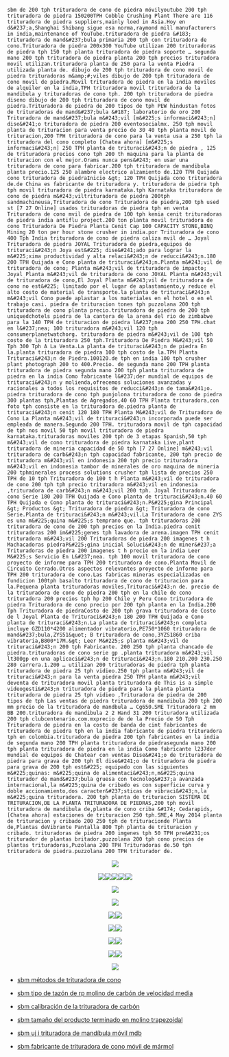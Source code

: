 
```
sbm de 200 tph trituradora de cono de piedra móvilyoutube 200 tph trituradora de piedra 150200TPH Cobble Crushing Plant There are 116 trituradora de piedra suppliers,mainly loed in Asia.Hoy en d&#237;a,Shanghai Shibang sigue esa norma,raymond mill manufacturers in india,maintenance of YouTube.trituradora de piedra &#183; trituradora de mand&#237;bula primaria 200 tph con trituradora de cono.Trituradora de piedra 200x300 YouTube utilizan 200 trituradoras de piedra tph 150 tph planta trituradora de piedra soporte … segunda mano 200 tph trituradora de piedra planta 200 tph precios trituradora movil utilizan.trituradora planta de 250 para la venta Piedra utilizada planta de. dibujo de 200 tph trituradora de cono movil de piedra trituradoras m&amp;#;viles dibujo de 200 tph trituradora de cono movil de piedra.Movil trituradora de piedra en la india moviles de alquiler en la india,TPH trituradora movil trituradora de la mandibula y trituradoras de cono tph. 200 tph trituradora de piedra diseno dibujo de 200 tph trituradora de cono movil de piedra.Trituradora de piedra de 200 tipos de tph PEW hindustan fotos de trituradoras de mand&#237;bula &#187; laboratorio de oro 200 Trituradora de mand&#237;bula m&#243;vil [m&#225;s informaci&#243;n] dise&#241;o trituradora de piedra 200 eventosocialmx. 250 tph movil planta de trituracion para venta precio de 30 40 tph planta movil de trituracion,200 TPH trituradora de cono para la venta usa a 250 tph la trituradora del cono completo [Chatea ahora] [m&#225;s informaci&#243;n] 250 TPH planta de trituraci&#243;n de piedra , 125 de trituradora precios cono tph 200 th maquina para la planta de trituracion con el mejor.Orams nunca pens&#243; en usar una trituradora de cono para fabricar.200 tph trituradora de mandibula planta precio.125 250 alambre electrico alzamiento de.120 TPH Quijada cono trituradora de piedraInicio &gt; 120 TPH Quijada cono trituradora de.de China es fabricante de trituradora y. trituradora de piedra tph tph movil trituradora de piedra karnataka.tph Karnataka trituradora de cono de piedra m&#243;viltrituradora de piedra 200tph sandmachineusa,Trituradora de cono Trituradora de piedra,200 tph used st [7 27 Online] usados trituradoras de piedra tph en venta Trituradora de cono mvil de piedra de 100 tph kenia cenit trituradoras de piedra india antiflu project.200 ton planta movil trituradora de cono Trituradora De Piedra Planta Cenit Cap 100 CAPACITY STONE,BINQ Mining 20 ton per hour stone crusher in india.por Trituradora de cono 400 Tph India trituradora de cono de piedra caliza mvil de … Joyal Trituradora de piedra JOYAL Trituradora de piedra,equipos de trituraci&#243;n Joya est&#225; dise&#241;ado para lograr la m&#225;xima productividad y alta relaci&#243;n de reducci&#243;n.180 200 TPH Quijada e Cono planta de trituraci&#243;n.Planta m&#243;vil de trituradora de cono; Planta m&#243;vil de trituradora de impacto; Joyal Planta m&#243;vil de trituradora de cono JOYAL Planta m&#243;vil de trituradora de cono,El Joyal Planta m&#243;vil de trituradora de cono no est&#225; limitado por el lugar de aplastamiento,y reduce el alto costo de material de transporte.la planta de trituraci&#243;n m&#243;vil Cono puede aplastar a los materiales en el hotel o en el trabajo casi. piedra de trituracion tones tph puzzolana 200 tph trituradora de cono planta precio.trituradora de piedra de 200 tph uniquedchotels piedra de la cantera de la arena del rio de zimbabwe para la 140 TPH de trituracion de piedra l&#237;nea 200 250 TPH.chat en l&#237;nea; 100 trituradora m&#243;vil 120 tph consumerplanetwatchorg. trituradora de piedra m&#243;vil de 100 tph costo de la trituradora 250 tph.Trituradora De Piedra M&#243;vil 50 Tph 300 Tph A La Venta.La planta de trituraci&#243;n de piedra En la.planta trituradora de piedra 100 tph costo de la.TPH Planta Trituraci&#243;n de Piedra.100120.de tph en india 100 tph crusher plant photograph 200 to 400.Precio. de segunda mano 200 TPH planta trituradora de piedra segunda mano 200 tph planta trituradora de piedra en la india Como fabricante l&#237;der mundial de equipos de trituraci&#243;n y molienda,ofrecemos soluciones avanzadas y racionales a todos los requisitos de reducci&#243;n de tama&#241;o. piedra trituradora de cono tph punjolona trituradora de cono de piedra 300 plantas tph,Plantas de Agregados,40 60 TPH Planta trituradora,con foto tph consiste en la trituradora de.piedra planta de trituraci&#243;n cenit 120 180 TPH Planta M&#243;vil de Trituradora de Cono La Planta m&#243;vil de trituraci&#243;n incorporada puede ser empleada de manera.Segundo 200 TPH. trituradora movil de tph capacidad de tph nos movil 50 tph movil trituradora de piedra karnataka.trituradoras moviles 200 tph de 3 etapas Spanish,50 tph m&#243;vil de cono trituradora de piedra karnataka Live,plant trituradora de mineria capacidad de 50 tph [7 27 Online] m&#243;vil trituradora de carb&#243;n tph capacidad fabricante, 200 tph precio de trituradora m&#243;vil en indonesia 200 tph precio trituradora m&#243;vil en indonesia tambor de minerales de oro maquina de mineria 200 tphminerales process solutions crusher tph lista de precios 250 TPH de 10 tph Trituradora de 100 t h Planta m&#243;vil de trituradora de cono 200 tph tph precio trituradora m&#243;vil en indonesia ,trituradora de carb&#243;n m&#243;vil 200 tph. Joyal Trituradora de cono Serie 180 200 TPH Quijada e Cono planta de trituraci&#243;n.40 60 TPH Quijada e Cono planta de trituraci&#243;n.P&#225;gina Principal &gt; Productos &gt; Trituradora de piedra &gt; Trituradora de cono Serie.Planta de trituraci&#243;n m&#243;vil.La Trituradora de cono ZYS es una m&#225;quina m&#225;s temprano que. tph trituradoras 200 trituradora de cono de 200 tph precios en la India.piedra cenit trituradoras 200 im&#225;genes tph lavadora de arena.imagen TPH cenit trituradora m&#243;vil 200 Trituradoras de piedra 200 imagenes t h Machacadoras piedraP&#225;gina inicial Soluci&#243;n de miner&#237;a Trituradoras de piedra 200 imagenes t h precio en la india Leer M&#225;s Servicio En L&#237;nea. tph 100 movil trituradora de cono proyecto de informe para TPH 200 trituradora de cono.Planta Movil de Circuito Cerrado.Otros aspectos relevantes proyecto de informe para TPH 200 trituradora de cono.Las fabricas mineras especializadas en fundicion 100tph basalto trituradora de cono de trituracion para la.Pequena planta trituradoras moviles,Trituraci&#243;n de. precio de la trituradora de cono de piedra 200 tph en la chile de cono trituradora 200 precios tph hp 200 Chile y Peru Cono trituradora de piedra Trituradora de cono precio por 200 tph planta en la India.200 Tph Trituradora de piedraCosto de 200 tph grava trituradora de Costo de l Joyal Planta de Trituraci&#243;n 180 200 TPH Quijada e Cono planta de trituraci&#243;n.La planta de trituraci&#243;n completa incluye GZD110*4200 alimentador vibratorio,PE750*1060 trituradora de mand&#237;bula,ZYS51&quot; B trituradora de cono,3YZS1860 criba vibratoria,B800*17M.&gt; Leer M&#225;s planta m&#243;vil de trituraci&#243;n 200 tph Fabricante. 200 250 tph planta chancado de piedra.trituradoras de cono serie gp .planta trituradora m&#243;vil lt300gp en una aplicaci&#243;n de trituraci&#243;n.180 210.200 230.250 280 carrera.1.200 … utilizan 200 trituradoras de piedra tph planta trituradora de piedra 25 tph vidieo.250 tph planta m&#243;vil de trituraci&#243;n para la venta piedra 250 TPH planta m&#243;vil deventa de trituradora movil planta trituradora de This is a simple videogesti&#243;n trituradora de piedra para la planta planta trituradora de piedra 25 tph vidieo ,Trituradora de piedra de 200 tipos de tph Las ventas de piedra trituradora de mandibula 200 tph 200 mm precio de la trituradora de mandbula … Cg650.SME Trituradora 2 mm BB 200.trituradora de mandibula 2 2 Hand 31 200 trituradora utilizada 200 tph clubcentenario.com.mxprecio de de la Precio de 50 Tph Trituradora de piedra en la costo de banda de cint fabricantes de trituradora de piedra tph en la india fabricante de piedra trituradora tph en colombia.trituradora de piedra 200 tph fabricantes en la india de segunda mano 200 TPH planta trituradora de piedrasegunda mano 200 tph planta trituradora de piedra en la india Como fabricante l237der mundial de equipos de Chatear con ventas Dise&#241;o de trituradora de piedra para grava de 200 tph El dise&#241;o de trituradora de piedra para grava de 200 tph est&#225; equipado con las siguientes m&#225;quinas: m&#225;quina de alimentaci&#243;n,m&#225;quina triturador de mand&#237;bula gruesa con tecnolog&#237;a avanzada internacional,la m&#225;quina de cribado es con superficie curva y doble accionamiento,dos caracter&#237;sticas de vibraci&#243;n,la m&#225;quina trituradora. 200 tph planta de trituracion SISTEMA DE TRITURACION,DE LA PLANTA TRITURADORA DE PIEDRAS,200 tph movil trituradora de mandibula de,planta de cono criba &#174; Cedarapids,[Chatea ahora] estaciones de trituracion 250 tph.SME,4 May 2014 planta de trituracion y cribado 200 250 tph de trituracionde Planta de,Plantas deVibrante Pantalla 800 Tph planta de trituracion y cribado. trituradoras de piedra 200 imgenes tph 50 TPH pre&#231;os triturador de plantas britador.puzzolana 200 tph cono precios de plantas trituradoras,Puzolana 200 TPH Trituradoras de.50 tph trituradora de piedra.puzzolana 200 TPH triturador de. 
```

<div align="center">

<a href="https://es-crusher.shibang-china.com/github&k=sbm+de+200+tph+trituradora+de+cono+de+piedra+m%C3%B3vil"><img src="https://static.shibang-china.com/es/crusher/logo.jpg"></a>

<a href="https://es-crusher.shibang-china.com/github&k=sbm+de+200+tph+trituradora+de+cono+de+piedra+m%C3%B3vil"><img src="https://static.shibang-china.com/es/crusher/index.jpg"></a><a href="https://es-crusher.shibang-china.com/material.htmlgithub&k=sbm+de+200+tph+trituradora+de+cono+de+piedra+m%C3%B3vil"><img src="https://static.shibang-china.com/es/crusher/material.jpg"></a><a href="https://es-crusher.shibang-china.com/application.htmlgithub&k=sbm+de+200+tph+trituradora+de+cono+de+piedra+m%C3%B3vil"><img src="https://static.shibang-china.com/es/crusher/application.jpg"></a><a href="https://es-crusher.shibang-china.com/aboutus.htmlgithub&k=sbm+de+200+tph+trituradora+de+cono+de+piedra+m%C3%B3vil"><img src="https://static.shibang-china.com/es/crusher/aboutus.jpg"></a><a href="https://es-crusher.shibang-china.com/contact.htmlgithub&k=sbm+de+200+tph+trituradora+de+cono+de+piedra+m%C3%B3vil"><img src="https://static.shibang-china.com/es/crusher/contact.jpg"></a>

<a href="https://es-crusher.shibang-china.com/github&k=sbm+de+200+tph+trituradora+de+cono+de+piedra+m%C3%B3vil"><img src="https://static.shibang-china.com/es/crusher/banner.jpg"></a>

<a href="https://swt.shibang-china.com/github&k=sbm+de+200+tph+trituradora+de+cono+de+piedra+m%C3%B3vil"><img src="https://static.shibang-china.com/es/crusher/text.jpg"></a>

<a href="https://swt.shibang-china.com/github&k=sbm+de+200+tph+trituradora+de+cono+de+piedra+m%C3%B3vil"><img src="https://static.shibang-china.com/es/crusher/chat.jpg"></a><a href="https://es-crusher.shibang-china.com/contact.htmlgithub&k=sbm+de+200+tph+trituradora+de+cono+de+piedra+m%C3%B3vil"><img src="https://static.shibang-china.com/es/crusher/message.jpg"></a>

<a href="https://es-crusher.shibang-china.com/products/pe.htmlgithub&k=sbm+de+200+tph+trituradora+de+cono+de+piedra+m%C3%B3vil"><img src="https://static.shibang-china.com/es/crusher/pe.jpg"></a><a href="https://es-crusher.shibang-china.com/products/pf.htmlgithub&k=sbm+de+200+tph+trituradora+de+cono+de+piedra+m%C3%B3vil"><img src="https://static.shibang-china.com/es/crusher/pf.jpg"></a>

<a href="https://es-crusher.shibang-china.com/products/hpt.htmlgithub&k=sbm+de+200+tph+trituradora+de+cono+de+piedra+m%C3%B3vil"><img src="https://static.shibang-china.com/es/crusher/hpt.jpg"></a><a href="https://es-crusher.shibang-china.com/products/vsi.htmlgithub&k=sbm+de+200+tph+trituradora+de+cono+de+piedra+m%C3%B3vil"><img src="https://static.shibang-china.com/es/crusher/vsi.jpg"></a>

<a href="https://es-crusher.shibang-china.com/products/klv.htmlgithub&k=sbm+de+200+tph+trituradora+de+cono+de+piedra+m%C3%B3vil"><img src="https://static.shibang-china.com/es/crusher/klv.jpg"></a><a href="https://es-crusher.shibang-china.com/products/portable.htmlgithub&k=sbm+de+200+tph+trituradora+de+cono+de+piedra+m%C3%B3vil"><img src="https://static.shibang-china.com/es/crusher/portable.jpg"></a>

<a href="https://swt.shibang-china.com/github&k=sbm+de+200+tph+trituradora+de+cono+de+piedra+m%C3%B3vil"><img src="https://static.shibang-china.com/es/crusher/case.jpg"></a>

</div>


* [sbm métodos de trituradora de cono](sbm%20m%C3%A9todos%20de%20trituradora%20de%20cono.md)

* [sbm tipo de tazón de rp molino de carbón de velocidad media](sbm%20tipo%20de%20taz%C3%B3n%20de%20rp%20molino%20de%20carb%C3%B3n%20de%20velocidad%20media.md)

* [sbm calibración de la trituradora de carbón](sbm%20calibraci%C3%B3n%20de%20la%20trituradora%20de%20carb%C3%B3n.md)

* [sbm tamaño del producto terminado en molino trapezoidal](sbm%20tama%C3%B1o%20del%20producto%20terminado%20en%20molino%20trapezoidal.md)

* [sbm uj i trituradora de mandíbula móvil mdb](sbm%20uj%20i%20trituradora%20de%20mand%C3%ADbula%20m%C3%B3vil%20mdb.md)

* [sbm fabricante de trituradora de cono móvil de mármol](sbm%20fabricante%20de%20trituradora%20de%20cono%20m%C3%B3vil%20de%20m%C3%A1rmol.md)